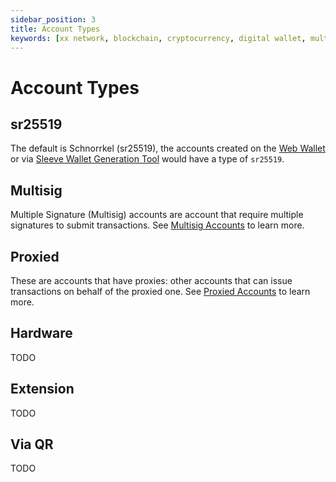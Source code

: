 ```yaml
---
sidebar_position: 3
title: Account Types
keywords: [xx network, blockchain, cryptocurrency, digital wallet, multisig, proxied accounts, hardware wallet, QR code]
---
```


# Account Types

## sr25519

The default is Schnorrkel (sr25519), the accounts created on the [Web Wallet](generateAccount) or via [Sleeve Wallet Generation Tool](../../../tools/sleeve) would have a type of `sr25519`.

## Multisig

Multiple Signature (Multisig) accounts are account that require multiple signatures to submit transactions. See [Multisig Accounts](multisig) to learn more.

## Proxied

These are accounts that have proxies: other accounts that can issue transactions on behalf of the proxied one. See [Proxied Accounts](proxied) to learn more.

## Hardware

TODO

## Extension

TODO

## Via QR

TODO
